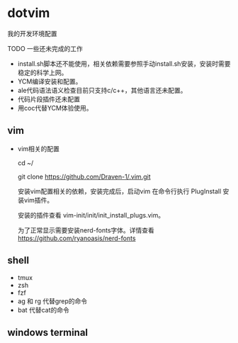 # dotvim
我的开发环境配置

TODO 一些还未完成的工作
* install.sh脚本还不能使用，相关依赖需要参照手动install.sh安装，安装时需要稳定的科学上网。
* YCM编译安装和配置。
* ale代码语法语义检查目前只支持c/c++，其他语言还未配置。
* 代码片段插件还未配置
* 用coc代替YCM体验使用。
## vim
* vim相关的配置

    cd ~/

    git clone https://github.com/Draven-1/.vim.git 

    安装vim配置相关的依赖，安装完成后，启动vim 在命令行执行 PlugInstall 安装vim插件。

    安装的插件查看 vim-init/init/init_install_plugs.vim。

    为了正常显示需要安装nerd-fonts字体。详情查看 https://github.com/ryanoasis/nerd-fonts

## shell
* tmux 
* zsh
* fzf
* ag 和 rg 代替grep的命令
* bat 代替cat的命令

## windows terminal




















